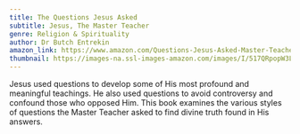 ```yaml
---
title: The Questions Jesus Asked
subtitle: Jesus, The Master Teacher
genre: Religion & Spirituality
author: Dr Butch Entrekin
amazon_link: https://www.amazon.com/Questions-Jesus-Asked-Master-Teacher/dp/1648955290/ref=tmm_pap_swatch_0?_encoding=UTF8&qid=1642687609&sr=8-1
thumbnail: https://images-na.ssl-images-amazon.com/images/I/517QRpopW3L.jpg
---
```

Jesus used questions to develop some of His most profound and meaningful teachings. He also used questions to avoid controversy and confound those who opposed Him. This book examines the various styles of questions the Master Teacher asked to find divine truth found in His answers.